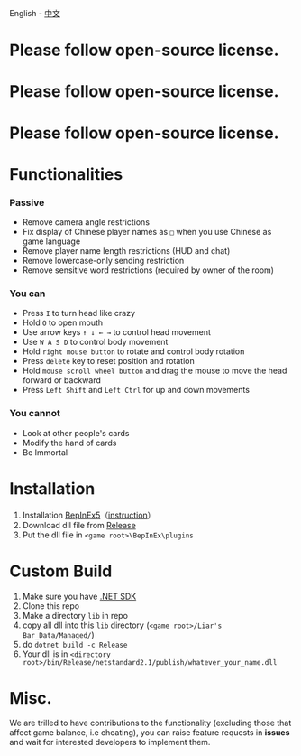 English - [中文](./README.md)
# Please follow open-source license.
# Please follow open-source license.
# Please follow open-source license.

# Functionalities 

### Passive
- Remove camera angle restrictions
- Fix display of Chinese player names as `□` when you use Chinese as game language
- Remove player name length restrictions (HUD and chat)
- Remove lowercase-only sending restriction
- Remove sensitive word restrictions (required by owner of the room)

### You can 
- Press `I` to turn head like crazy
- Hold `O` to open mouth
- Use arrow keys `↑ ↓ ← →` to control head movement
- Use `W A S D` to control body movement
- Hold `right mouse button` to rotate and control body rotation
- Press `delete` key to reset position and rotation
- Hold `mouse scroll wheel button` and drag the mouse to move the head forward or backward
- Press `Left Shift` and `Left Ctrl` for up and down movements

### You cannot 
- Look at other people's cards
- Modify the hand of cards
- Be Immortal

# Installation
 1. Installation [BepInEx5](https://github.com/BepInEx/BepInEx/tree/v5-lts)（[instruction](https://docs.bepinex.dev/articles/user_guide/installation/index.html)）
 2. Download dll file from [Release](https://github.com/dogdie233/LiarsBarEnhance/releases)
 3. Put the dll file in `<game root>\BepInEx\plugins`
# Custom Build
 1.  Make sure you have [.NET SDK](https://dotnet.microsoft.com/zh-cn/download)
 2.  Clone this repo
 3.  Make a directory `lib` in repo
 4.  copy all dll into this `lib` directory  (`<game root>/Liar's Bar_Data/Managed/`)
 5.  do `dotnet build -c Release` 
 6.  Your dll is in `<directory root>/bin/Release/netstandard2.1/publish/whatever_your_name.dll`

# Misc.
We are trilled to have contributions to the functionality (excluding those that affect game balance, i.e cheating), you can raise feature requests in **issues** and wait for interested developers to implement them.